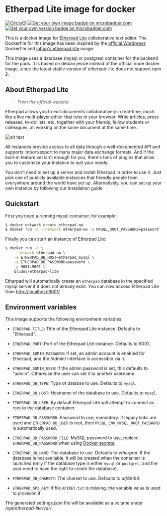 # Etherpad Lite image for docker
[![CircleCI](https://circleci.com/gh/BjoernLudwigPTB/dockerfiles/tree/latest.svg?style=shield)](https://circleci.com/gh/BjoernLudwigPTB/dockerfiles/tree/latest)
[![Get your own image badge on microbadger.com](https://images.microbadger.com/badges/image/bludoc/etherpad-lite:latest.svg)](https://microbadger.com/images/bludoc/etherpad-lite:latest)
[![Get your own version badge on microbadger.com](https://images.microbadger.com/badges/version/bludoc/etherpad-lite:latest.svg)](https://microbadger.com/images/bludoc/etherpad-lite:latest)

This is a docker image for [Etherpad Lite](http://etherpad.org/)
collaborative text editor. The Dockerfile for this image has been
inspired by the
[official Wordpress](https://registry.hub.docker.com/_/wordpress/)
Dockerfile and
[johbo's etherpad-lite](https://registry.hub.docker.com/u/johbo/etherpad-lite/)
image.

This image uses a database (mysql or postgres) container for the backend for
the pads. It is based on debian jessie instead of the official node docker
image, since the latest stable version of etherpad-lite does not support npm 2.

## About Etherpad Lite

> *From the official website:*

Etherpad allows you to edit documents collaboratively in real-time, much like a live multi-player editor that runs in your browser. Write articles, press releases, to-do lists, etc. together with your friends, fellow students or colleagues, all working on the same document at the same time.

![alt text](http://i.imgur.com/zYrGkg3.gif "Etherpad in action on PrimaryPad")

All instances provide access to all data through a well-documented API and supports import/export to many major data exchange formats. And if the built-in feature set isn't enough for you, there's tons of plugins that allow you to customize your instance to suit your needs.

You don't need to set up a server and install Etherpad in order to use it. Just pick one of publicly available instances that friendly people from everywhere around the world have set up. Alternatively, you can set up your own instance by following our installation guide

## Quickstart

First you need a running mysql container, for example:

```bash
$ docker network create etherpad-nw
$ docker run -d --network etherpad-nw -e MYSQL_ROOT_PASSWORD=password --name etherpad_mysql mysql
```

Finally you can start an instance of Etherpad Lite:

```bash
$ docker run -d \
    --network etherpad-nw \
    -e ETHERPAD_DB_HOST=etherpad_mysql \
    -e ETHERPAD_DB_PASSWORD=password \
    -p 9001:9001 \
    bludoc/etherpad-lite
```

Etherpad will automatically create an `etherpad` database in the specified mysql
server if it does not already exist.
You can now access Etherpad Lite from [http://localhost:9001/](http://localhost:9001/)

## Environment variables

This image supports the following environment variables:

*   `ETHERPAD_TITLE`: Title of the Etherpad Lite instance. Defaults to "Etherpad".
*   `ETHERPAD_PORT`: Port of the Etherpad Lite instance. Defaults to 9001.

*   `ETHERPAD_ADMIN_PASSWORD`: If set, an admin account is enabled for Etherpad,
and the /admin/ interface is accessible via it.
*   `ETHERPAD_ADMIN_USER`: If the admin password is set, this defaults to "admin".
Otherwise the user can set it to another username.

*   `ETHERPAD_DB_TYPE`: Type of databse to use. Defaults to `mysql`.
*   `ETHERPAD_DB_HOST`: Hostname of the database to use. Defaults to `mysql`.
*   `ETHERPAD_DB_USER`: By default Etherpad Lite will attempt to connect as root
to the database container.
*   `ETHERPAD_DB_PASSWORD`: Password to use, mandatory. If legacy links
are used and `ETHERPAD_DB_USER` is root, then `MYSQL_ENV_MYSQL_ROOT_PASSWORD` is
automatically used.
*   `ETHERPAD_DB_PASSWORD_FILE`: MySQL password to use, replace `ETHERPAD_DB_PASSWORD`
when using [Docker secrets](https://docs.docker.com/engine/swarm/secrets/).
*   `ETHERPAD_DB_NAME`: The database to use. Defaults to *etherpad*. If the
database is not available, it will be created when the container is launched
(only if the database type is either `mysql` or `postgres`, and the user need to
have the right to create the database).
*   `ETHERPAD_DB_CHARSET`: The charset to use. Defaults to *utf8mb4*.
*   `ETHERPAD_API_KEY`: if file `APIKEY.txt` is missing, the variable value is used to provision it

The generated settings.json file will be available as a volume under
*/opt/etherpad-lite/var/*.
